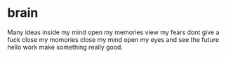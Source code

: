 # brain
Many ideas 
inside my mind 
open my memories
view my fears
dont give a fuck 
close my momories 
close my mind
open my eyes 
and see the future 
hello work
make something really good.
